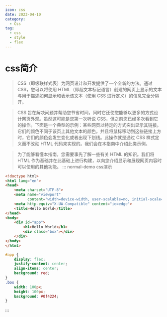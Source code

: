 ```yaml
---
icon: css
date: 2023-04-10
category:
  - Css
tag:
  - css
  - style
  - flex
---
```

# css简介
> CSS（即级联样式表）为网页设计和开发提供了一个全新的方法。通过 CSS，您可以将使用 HTML（即超文本标记语言）创建的网页上显示的文本与用于描述如何显示和表示该文本（使用 CSS 进行定义）的信息完全分隔开。

> CSS 旨在解决问题并帮助您节省时间，同时它还使您能够以更多的方式设计网页外观。虽然这可能是您第一次听说 CSS，但之前您已经多次看到它的操作。下面是一个典型的示例：某些网页以特定的方式突出显示其链接。它们的颜色不同于该页上其他文本的颜色，并且将鼠标移动到这些链接上方时，它们的颜色会发生变化或者出现下划线。此操作就是通过 CSS 样式定义而不改动 HTML 代码来实现的。我们会在本指南中介绍此类示例。

> 为了能够看懂本指南，您需要事先了解一些有关 HTML 的知识。我们将 HTML 作为基础并在此基础上进行构建，以向您介绍显示和展现网页内容时可以使用的其他功能。
::: normal-demo css演示

```html
<!doctype html>
<html lang="en">
<head>
    <meta charset="UTF-8">
    <meta name="viewport"
          content="width=device-width, user-scalable=no, initial-scale=1.0, maximum-scale=1.0, minimum-scale=1.0">
    <meta http-equiv="X-UA-Compatible" content="ie=edge">
    <title>Hello World</title>
</head>
<body>
    <div id="app">
        <h1>Hello World</h1>
        <div class="box"></div>
    </div>
</body>
</html>
```

```css
#app {
    display: flex;
    justify-content: center;
    align-items: center;
    background: red;
}
.box {
    width: 100px;
    height: 100px;
    background: #0f4224;
}
```
:::